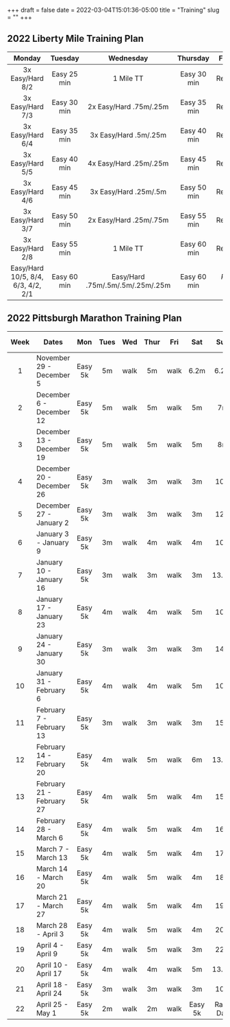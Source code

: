 +++ 
draft = false
date = 2022-03-04T15:01:36-05:00
title = "Training"
slug = "" 
+++

## 2022 Liberty Mile Training Plan

| Monday | Tuesday | Wednesday | Thursday | Friday | Saturday | Sunday |
|:------:|:-------:|:---------:|:--------:|:------:|:--------:|:------:|
| 3x Easy/Hard 8/2 | Easy 25 min | 1 Mile TT              | Easy 30 min | Rest/XC | Easy 25 min | Easy 30 min |
| 3x Easy/Hard 7/3 | Easy 30 min | 2x Easy/Hard .75m/.25m | Easy 35 min | Rest/XC | Easy 30 min | Easy 35 min |
| 3x Easy/Hard 6/4 | Easy 35 min | 3x Easy/Hard .5m/.25m  | Easy 40 min | Rest/XC | Easy 35 min | Easy 40 min |
| 3x Easy/Hard 5/5 | Easy 40 min | 4x Easy/Hard .25m/.25m | Easy 45 min | Rest/XC | Easy 40 min | Easy 45 min |
| 3x Easy/Hard 4/6 | Easy 45 min | 3x Easy/Hard .25m/.5m  | Easy 50 min | Rest/XC | Easy 45 min | Easy 50 min |
| 3x Easy/Hard 3/7 | Easy 50 min | 2x Easy/Hard .25m/.75m | Easy 55 min | Rest/XC | Easy 50 min | Easy 55 min |
| 3x Easy/Hard 2/8 | Easy 55 min | 1 Mile TT              | Easy 60 min | Rest/XC | Easy 55 min | Easy 60 min |
| Easy/Hard 10/5, 8/4, 6/3, 4/2, 2/1 | Easy 60 min | Easy/Hard .75m/.5m/.5m/.25m/.25m | Easy 60 min | *Race Day* | | |

## 2022 Pittsburgh Marathon Training Plan

| Week | Dates                        | Mon     | Tues | Wed  | Thur | Fri  | Sat  | Sun      | Total Miles |
|:----:|------------------------------|:-------:|:----:|:----:|:----:|:----:|:----:|:--------:|:-----------:|
| 1    | November 29 - December  5    | Easy 5k |  5m  | walk |  5m  | walk | 6.2m | 6.2m     |    25.5m    |
| 2    | December  6 - December 12    | Easy 5k |  5m  | walk |  5m  | walk | 5m   | 7m       |    25.1m    |
| 3    | December 13 - December 19    | Easy 5k |  5m  | walk |  5m  | walk | 5m   | 8m       |    26.1m    |
| 4    | December 20 - December 26    | Easy 5k |  3m  | walk |  3m  | walk | 3m   | 10m      |    22.1m    |
| 5    | December 27 - January 2      | Easy 5k |  3m  | walk |  3m  | walk | 3m   | 12m      |    24.1m    |
| 6    | January  3 - January  9      | Easy 5k |  3m  | walk |  4m  | walk | 4m   | 10m      |    24.1m    |
| 7    | January 10 - January 16      | Easy 5k |  3m  | walk |  3m  | walk | 3m   | 13.1m    |    25.2m    |
| 8    | January 17 - January 23      | Easy 5k |  4m  | walk |  4m  | walk | 5m   | 10m      |    26.1m    |
| 9    | January 24 - January 30      | Easy 5k |  3m  | walk |  3m  | walk | 3m   | 14m      |    26.1m    |
| 10   | January 31 - February 6      | Easy 5k |  4m  | walk |  4m  | walk | 5m   | 10m      |    26.1m    |
| 11   | February  7 - February 13    | Easy 5k |  3m  | walk |  3m  | walk | 3m   | 15m      |    27.1m    |
| 12   | February 14 - February 20    | Easy 5k |  4m  | walk |  5m  | walk | 6m   | 13.1m    |    31.2m    |
| 13   | February 21 - February 27    | Easy 5k |  4m  | walk |  5m  | walk | 4m   | 15m      |    31.1m    |
| 14   | February 28 - March 6        | Easy 5k |  4m  | walk |  5m  | walk | 4m   | 16m      |    32.1m    |
| 15   | March  7 - March 13          | Easy 5k |  4m  | walk |  5m  | walk | 4m   | 17m      |    33.1m    |
| 16   | March 14 - March 20          | Easy 5k |  4m  | walk |  5m  | walk | 4m   | 18m      |    34.1m    |
| 17   | March 21 - March 27          | Easy 5k |  4m  | walk |  5m  | walk | 4m   | 19m      |    35.1m    |
| 18   | March 28 - April  3          | Easy 5k |  4m  | walk |  5m  | walk | 4m   | 20m      |    36.1m    |
| 19   | April  4 - April  9          | Easy 5k |  4m  | walk |  5m  | walk | 3m   | 22m      |    37.1m    |
| 20   | April 10 - April 17          | Easy 5k |  4m  | walk |  4m  | walk | 5m   | 13.1m    |    30.2m    |
| 21   | April 18 - April 24          | Easy 5k |  3m  | walk |  3m  | walk | 3m   |  10m     |    22.2m    |
| 22   | April 25 - May 1             | Easy 5k |  2m  | walk |  2m  | walk | Easy 5k | Race Day |    33.2m    |